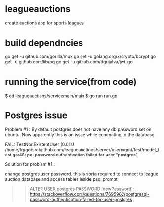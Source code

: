 # leagueauctions
create auctions app for sports leagues

# build dependncies
go get -u github.com/gorilla/mux
go get -u golang.org/x/crypto/bcrypt
go get -u github.com/lib/pq
go get -u github.com/dgrijalva/jwt-go

# running the service(from code)
$ cd leagueauctions/servicemain/main
$ go run run.go

# Postgres issue

Problem #1 : By default postgres does not have any db password set on ubuntu. Now apparently this is an  issue while conencting to the database 

FAIL: TestNonExistentUser (0.01s)
	/home/tg/go/src/github.com/leagueauctions/server/usermgmt/test/model_test.go:48: pq: password authentication failed for user "postgres"

Solution for problem #1 :

change postgres user password. this is sorta required to connect to league auction database and access tables 
inside psql prompt
>> ALTER USER postgres PASSWORD 'newPassword';
https://stackoverflow.com/questions/7695962/postgresql-password-authentication-failed-for-user-postgres
